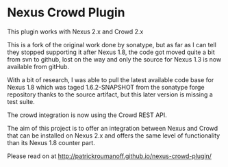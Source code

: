 Nexus Crowd Plugin
==================

This plugin works with Nexus 2.x and Crowd 2.x

This is a fork of the original work done by sonatype, but as far as I can tell
they stopped supporting it after Nexus 1.8, the code got moved quite a bit from
svn to github, lost on the way and only the source for Nexus 1.3 is now
available from gitHub.

With a bit of research, I was able to pull the latest available code base for
Nexus 1.8 which was taged 1.6.2-SNAPSHOT from the sonatype forge repository
thanks to the source artifact, but this later version is missing a test suite.

The crowd integration is now using the Crowd REST API.

The aim of this project is to offer an integration between Nexus and Crowd that
can be installed on Nexus 2.x and offers the same level of functionality than
its Nexus 1.8 counter part.

Please read on at http://patrickroumanoff.github.io/nexus-crowd-plugin/
